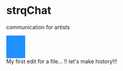 # strqChat
communication for artists

<div class="testing" style="background:dodgerblue;width:50px;height:60px;"></div>
My first edit for a file... !!
let's make history!!!
